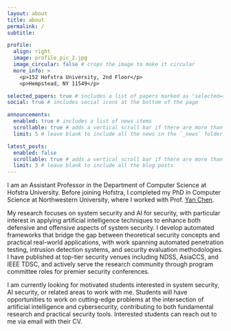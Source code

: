 ```yaml
---
layout: about
title: about
permalink: /
subtitle:

profile:
  align: right
  image: profile_pic_2.jpg
  image_circular: false # crops the image to make it circular
  more_info: >
    <p>152 Hofstra University, 2nd Floor</p>
    <p>Hempstead, NY 11549</p>

selected_papers: true # includes a list of papers marked as "selected={true}"
social: true # includes social icons at the bottom of the page

announcements:
  enabled: true # includes a list of news items
  scrollable: true # adds a vertical scroll bar if there are more than 3 news items
  limit: 5 # leave blank to include all the news in the `_news` folder

latest_posts:
  enabled: false
  scrollable: true # adds a vertical scroll bar if there are more than 3 new posts items
  limit: 3 # leave blank to include all the blog posts
---
```


I am an Assistant Professor in the Department of Computer Science at Hofstra University. Before joining Hofstra, I completed my PhD in Computer Science at Northwestern University, where I worked with Prof. [Yan Chen](https://users.cs.northwestern.edu/~ychen/).

My research focuses on system security and AI for security, with particular interest in applying artificial intelligence techniques to enhance both defensive and offensive aspects of system security. I develop automated frameworks that bridge the gap between theoretical security concepts and practical real-world applications, with work spanning automated penetration testing, intrusion detection systems, and security evaluation methodologies. I have published at top-tier security venues including NDSS, AsiaCCS, and IEEE TDSC, and actively serve the research community through program committee roles for premier security conferences.

I am currently looking for motivated students interested in system security, AI security, or related areas to work with me. Students will have opportunities to work on cutting-edge problems at the intersection of artificial intelligence and cybersecurity, contributing to both fundamental research and practical security tools. Interested students can reach out to me via email with their CV.